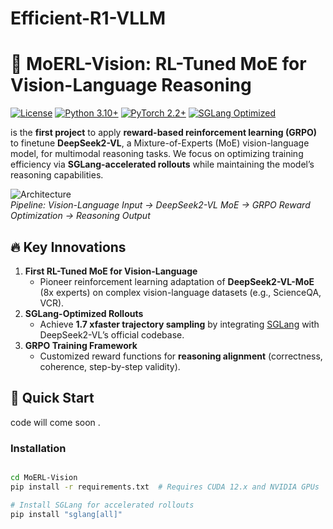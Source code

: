 # Efficient-R1-VLLM

# 🚀 MoERL-Vision: RL-Tuned MoE for Vision-Language Reasoning  

[![License](https://img.shields.io/badge/License-Apache%202.0-blue.svg)](https://opensource.org/licenses/Apache-2.0)
[![Python 3.10+](https://img.shields.io/badge/Python-3.10%2B-cyan)](https://www.python.org/)
[![PyTorch 2.2+](https://img.shields.io/badge/PyTorch-2.2%2B-orange)](https://pytorch.org/)
[![SGLang Optimized](https://img.shields.io/badge/SGLang-Rollout_Speedup-green)](https://github.com/sgl-project/sglang)

is the **first project** to apply **reward-based reinforcement learning (GRPO)** to finetune **DeepSeek2-VL**, a Mixture-of-Experts (MoE) vision-language model, for multimodal reasoning tasks. We focus on optimizing training efficiency via **SGLang-accelerated rollouts** while maintaining the model’s reasoning capabilities.

![Architecture](docs/moerl_pipeline.png)  
*Pipeline: Vision-Language Input → DeepSeek2-VL MoE → GRPO Reward Optimization → Reasoning Output*

## 🔥 Key Innovations  
1. **First RL-Tuned MoE for Vision-Language**  
   - Pioneer reinforcement learning adaptation of **DeepSeek2-VL-MoE** (8x experts) on complex vision-language datasets (e.g., ScienceQA, VCR).  
2. **SGLang-Optimized Rollouts**  
   - Achieve **1.7 xfaster trajectory sampling** by integrating [SGLang](https://github.com/sgl-project/sglang) with DeepSeek2-VL’s official codebase.  
3. **GRPO Training Framework**  
   - Customized reward functions for **reasoning alignment** (correctness, coherence, step-by-step validity).  

## 🚀 Quick Start  
code will come soon .
### Installation  
```bash  

cd MoERL-Vision  
pip install -r requirements.txt  # Requires CUDA 12.x and NVIDIA GPUs  

# Install SGLang for accelerated rollouts  
pip install "sglang[all]"  
